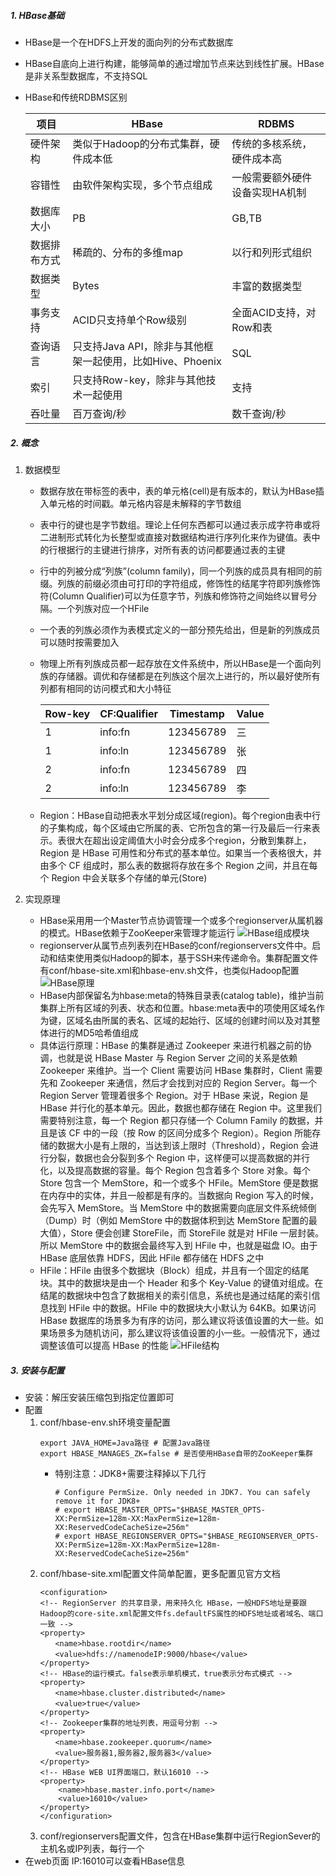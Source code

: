 ##### 1. HBase基础
* HBase是一个在HDFS上开发的面向列的分布式数据库
* HBase自底向上进行构建，能够简单的通过增加节点来达到线性扩展。HBase是非关系型数据库，不支持SQL
* HBase和传统RDBMS区别

  项目|HBase|RDBMS
  -|-|-
  硬件架构|类似于Hadoop的分布式集群，硬件成本低|传统的多核系统，硬件成本高
  容错性|由软件架构实现，多个节点组成|一般需要额外硬件设备实现HA机制
  数据库大小|PB|GB,TB
  数据排布方式|稀疏的、分布的多维map|以行和列形式组织
  数据类型|Bytes|丰富的数据类型
  事务支持|ACID只支持单个Row级别|全面ACID支持，对Row和表
  查询语言|只支持Java API，除非与其他框架一起使用，比如Hive、Phoenix|SQL
  索引|只支持Row-key，除非与其他技术一起使用|支持
  吞吐量| 百万查询/秒|数千查询/秒

##### 2. 概念
1. 数据模型
   * 数据存放在带标签的表中，表的单元格(cell)是有版本的，默认为HBase插入单元格的时间戳。单元格内容是未解释的字节数组
   * 表中行的键也是字节数组。理论上任何东西都可以通过表示成字符串或将二进制形式转化为长整型或直接对数据结构进行序列化来作为键值。表中的行根据行的主键进行排序，对所有表的访问都要通过表的主键
   * 行中的列被分成“列族”(column family)，同一个列族的成员具有相同的前缀。列族的前缀必须由可打印的字符组成，修饰性的结尾字符即列族修饰符(Column Qualifier)可以为任意字节，列族和修饰符之间始终以冒号分隔。一个列族对应一个HFile
   * 一个表的列族必须作为表模式定义的一部分预先给出，但是新的列族成员可以随时按需要加入
   * 物理上所有列族成员都一起存放在文件系统中，所以HBase是一个面向列族的存储器。调优和存储都是在列族这个层次上进行的，所以最好使所有列都有相同的访问模式和大小特征

     Row-key|CF:Qualifier|Timestamp|Value
     -|-|-|-
     1|info:fn|123456789|三
     1|info:ln|123456789|张
     2|info:fn|123456789|四
     2|info:ln|123456789|李

   * Region：HBase自动把表水平划分成区域(region)。每个region由表中行的子集构成，每个区域由它所属的表、它所包含的第一行及最后一行来表示。表很大在超出设定阈值大小时会分成多个region，分散到集群上，Region 是 HBase 可用性和分布式的基本单位。如果当一个表格很大，并由多个 CF 组成时，那么表的数据将存放在多个 Region 之间，并且在每个 Region 中会关联多个存储的单元(Store)

2. 实现原理
   * HBase采用用一个Master节点协调管理一个或多个regionserver从属机器的模式。HBase依赖于ZooKeeper来管理才能运行
   ![HBase组成模块](https://www.ibm.com/developerworks/cn/analytics/library/ba-cn-bigdata-hbase/image002.png)
   * regionserver从属节点列表列在HBase的conf/regionservers文件中。启动和结束使用类似Hadoop的脚本，基于SSH来传递命令。集群配置文件有conf/hbase-site.xml和hbase-env.sh文件，也类似Hadoop配置
   ![HBase原理](https://www.ibm.com/developerworks/cn/analytics/library/ba-cn-bigdata-hbase/image003.png)
   * HBase内部保留名为hbase:meta的特殊目录表(catalog table)，维护当前集群上所有区域的列表、状态和位置。hbase:meta表中的项使用区域名作为键，区域名由所属的表名、区域的起始行、区域的创建时间以及对其整体进行的MD5哈希值组成
   * 具体运行原理：HBase 的集群是通过 Zookeeper 来进行机器之前的协调，也就是说 HBase Master 与 Region Server 之间的关系是依赖 Zookeeper 来维护。当一个 Client 需要访问 HBase 集群时，Client 需要先和 Zookeeper 来通信，然后才会找到对应的 Region Server。每一个 Region Server 管理着很多个 Region。对于 HBase 来说，Region 是 HBase 并行化的基本单元。因此，数据也都存储在 Region 中。这里我们需要特别注意，每一个 Region 都只存储一个 Column Family 的数据，并且是该 CF 中的一段（按 Row 的区间分成多个 Region）。Region 所能存储的数据大小是有上限的，当达到该上限时（Threshold），Region 会进行分裂，数据也会分裂到多个 Region 中，这样便可以提高数据的并行化，以及提高数据的容量。每个 Region 包含着多个 Store 对象。每个 Store 包含一个 MemStore，和一个或多个 HFile。MemStore 便是数据在内存中的实体，并且一般都是有序的。当数据向 Region 写入的时候，会先写入 MemStore。当 MemStore 中的数据需要向底层文件系统倾倒（Dump）时（例如 MemStore 中的数据体积到达 MemStore 配置的最大值），Store 便会创建 StoreFile，而 StoreFile 就是对 HFile 一层封装。所以 MemStore 中的数据会最终写入到 HFile 中，也就是磁盘 IO。由于 HBase 底层依靠 HDFS，因此 HFile 都存储在 HDFS 之中
   * HFile：HFile 由很多个数据块（Block）组成，并且有一个固定的结尾块。其中的数据块是由一个 Header 和多个 Key-Value 的键值对组成。在结尾的数据块中包含了数据相关的索引信息，系统也是通过结尾的索引信息找到 HFile 中的数据。HFile 中的数据块大小默认为 64KB。如果访问 HBase 数据库的场景多为有序的访问，那么建议将该值设置的大一些。如果场景多为随机访问，那么建议将该值设置的小一些。一般情况下，通过调整该值可以提高 HBase 的性能
   ![HFile结构](https://www.ibm.com/developerworks/cn/analytics/library/ba-cn-bigdata-hbase/image004.png)

##### 3. 安装与配置
* 安装：解压安装压缩包到指定位置即可
* 配置
  1. conf/hbase-env.sh环境变量配置
     ```
     export JAVA_HOME=Java路径 # 配置Java路径
     export HBASE_MANAGES_ZK=false # 是否使用HBase自带的ZooKeeper集群
     ```
     * 特别注意：JDK8+需要注释掉以下几行
       ```
       # Configure PermSize. Only needed in JDK7. You can safely remove it for JDK8+
       # export HBASE_MASTER_OPTS="$HBASE_MASTER_OPTS-XX:PermSize=128m-XX:MaxPermSize=128m-XX:ReservedCodeCacheSize=256m"
       # export HBASE_REGIONSERVER_OPTS="$HBASE_REGIONSERVER_OPTS-XX:PermSize=128m-XX:MaxPermSize=128m-XX:ReservedCodeCacheSize=256m"
       ```
  1. conf/hbase-site.xml配置文件简单配置，更多配置见官方文档
     ```
     <configuration>
     <!-- RegionServer 的共享目录，用来持久化 HBase，一般HDFS地址是要跟 Hadoop的core-site.xml配置文件fs.defaultFS属性的HDFS地址或者域名、端口一致 -->
     <property>
     　　<name>hbase.rootdir</name>
     　　<value>hdfs://namenodeIP:9000/hbase</value>
     </property>
     <!-- HBase的运行模式。false表示单机模式，true表示分布式模式 -->
     <property>
     　　<name>hbase.cluster.distributed</name>
     　　<value>true</value>
     </property>
     <!-- Zookeeper集群的地址列表，用逗号分割 -->
     <property>
     　　<name>hbase.zookeeper.quorum</name>
     　　<value>服务器1,服务器2,服务器3</value>
     </property>
     <!-- HBase WEB UI界面端口，默认16010 -->
     <property>
         <name>hbase.master.info.port</name>
         <value>16010</value>
     </property>
     </configuration>
     ```
  2. conf/regionservers配置文件，包含在HBase集群中运行RegionSever的主机名或IP列表，每行一个
* 在web页面 IP:16010可以查看HBase信息